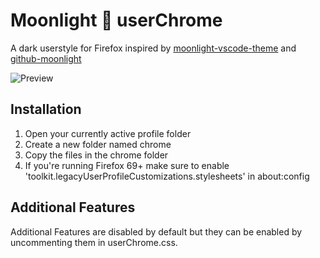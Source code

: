 # Moonlight 🌌 userChrome 
A dark userstyle for Firefox inspired by [moonlight-vscode-theme](https://github.com/atomiks/moonlight-vscode-theme) and [github-moonlight](https://github.com/Brettm12345/github-moonlight) 

<img src="https://github.com/eduardhojbota/moonlight-userChrome/raw/master/preview.png" alt="Preview">

## Installation
1. Open your currently active profile folder
2. Create a new folder named chrome
3. Copy the files in the chrome folder
4. If you're running Firefox 69+ make sure to enable 'toolkit.legacyUserProfileCustomizations.stylesheets' in about:config 

## Additional Features

Additional Features are disabled by default but they can be enabled by uncommenting them in userChrome.css.